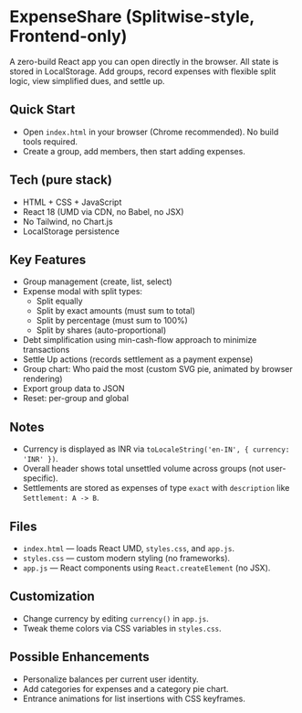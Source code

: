 # ExpenseShare (Splitwise-style, Frontend-only)

A zero-build React app you can open directly in the browser. All state is stored in LocalStorage. Add groups, record expenses with flexible split logic, view simplified dues, and settle up.

## Quick Start
- Open `index.html` in your browser (Chrome recommended). No build tools required.
- Create a group, add members, then start adding expenses.

## Tech (pure stack)
- HTML + CSS + JavaScript
- React 18 (UMD via CDN, no Babel, no JSX)
- No Tailwind, no Chart.js
- LocalStorage persistence

## Key Features
- Group management (create, list, select)
- Expense modal with split types:
  - Split equally
  - Split by exact amounts (must sum to total)
  - Split by percentage (must sum to 100%)
  - Split by shares (auto-proportional)
- Debt simplification using min-cash-flow approach to minimize transactions
- Settle Up actions (records settlement as a payment expense)
- Group chart: Who paid the most (custom SVG pie, animated by browser rendering)
- Export group data to JSON
- Reset: per-group and global



## Notes
- Currency is displayed as INR via `toLocaleString('en-IN', { currency: 'INR' })`.
- Overall header shows total unsettled volume across groups (not user-specific).
- Settlements are stored as expenses of type `exact` with `description` like `Settlement: A -> B`.

## Files
- `index.html` — loads React UMD, `styles.css`, and `app.js`.
- `styles.css` — custom modern styling (no frameworks).
- `app.js` — React components using `React.createElement` (no JSX).

## Customization
- Change currency by editing `currency()` in `app.js`.
- Tweak theme colors via CSS variables in `styles.css`.

## Possible Enhancements
- Personalize balances per current user identity.
- Add categories for expenses and a category pie chart.
- Entrance animations for list insertions with CSS keyframes.
